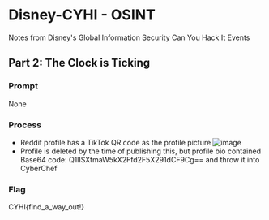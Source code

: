 # Disney-CYHI - OSINT
Notes from Disney's Global Information Security Can You Hack It Events

## Part 2: The Clock is Ticking
### Prompt
None
### Process
* Reddit profile has a TikTok QR code as the profile picture
![image](https://github.com/vbyerley/Disney-CYHI/assets/54579088/a14b2061-cbb8-494f-ad42-15968cd4fcc1)
* Profile is deleted by the time of publishing this, but profile bio contained Base64 code: Q1lISXtmaW5kX2Ffd2F5X291dCF9Cg== and throw it into CyberChef
### Flag
CYHI{find_a_way_out!}
